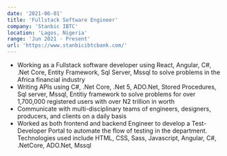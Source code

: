 ```yaml
---
date: '2021-06-01'
title: 'Fullstack Software Engineer'
company: 'Stanbic IBTC'
location: 'Lagos, Nigeria'
range: 'Jun 2021 - Present'
url: 'https://www.stanbicibtcbank.com/'
---
```


- Working as a Fullstack software developer using React, Angular,  C#,  .Net Core, Entity Framework, Sql Server, Mssql to solve problems in the Africa financial industry
- Writing APIs using C#, .Net Core, .Net 5, ADO.Net, Stored Procedures, Sql server, Mssql, Entitiy framework to solve problems for over 1,700,000 registered users with over N2 trillion in worth
- Communicate with multi-disciplinary teams of engineers, designers, producers, and clients on a daily basis
- Worked as both frontend and backend Engineer to develop a Test-Developer Portal to automate the flow of testing in the department. Technologies used include HTML, CSS, Sass, Javascript, Angular, C#, .NetCore, ADO.Net, Mssql

